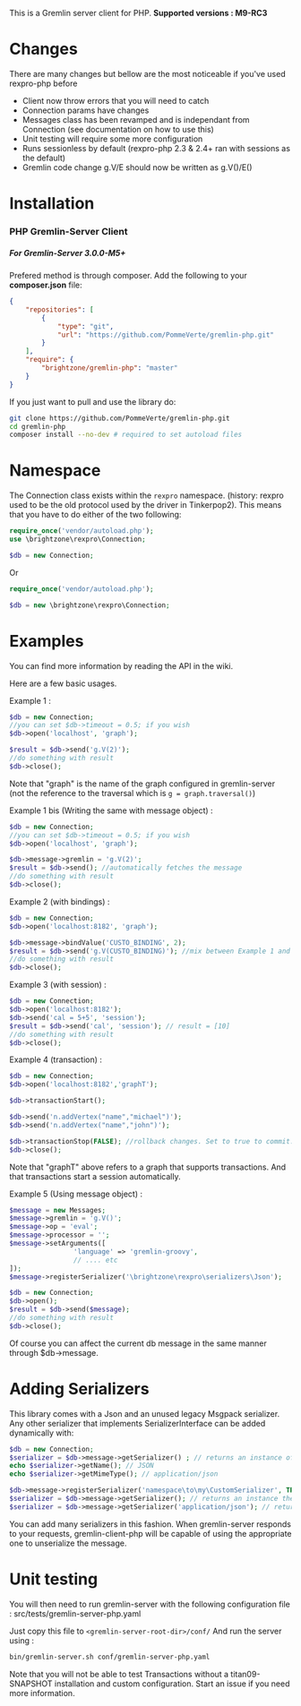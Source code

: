 This is a Gremlin server client for PHP. **Supported versions : M9-RC3**

Changes
=======
There are many changes but bellow are the most noticeable if you've used rexpro-php before

- Client now throw errors that you will need to catch
- Connection params have changes
- Messages class has been revamped and is independant from Connection (see documentation on how to use this)
- Unit testing will require some more configuration
- Runs sessionless by default (rexpro-php 2.3 & 2.4+ ran with sessions as the default)
- Gremlin code change g.V/E should now be written as g.V()/E()


Installation
============

### PHP Gremlin-Server Client

##### For Gremlin-Server 3.0.0-M5+

Prefered method is through composer. Add the following to your **composer.json** file:

```json
{
    "repositories": [
        {
            "type": "git",
            "url": "https://github.com/PommeVerte/gremlin-php.git"
        }
    ],
    "require": {
        "brightzone/gremlin-php": "master"
    }
}
```

If you just want to pull and use the library do:

```bash
git clone https://github.com/PommeVerte/gremlin-php.git
cd gremlin-php
composer install --no-dev # required to set autoload files
```

Namespace
=========

The Connection class exists within the `rexpro` namespace. (history: rexpro used to be the old protocol used by the driver in Tinkerpop2). This means that you have to do either of the two following:

```php
require_once('vendor/autoload.php');
use \brightzone\rexpro\Connection;

$db = new Connection;
```

Or

```php
require_once('vendor/autoload.php');

$db = new \brightzone\rexpro\Connection;
```

Examples
========

You can find more information by reading the API in the wiki.

Here are a few basic usages.

Example 1 :

```php
$db = new Connection;
//you can set $db->timeout = 0.5; if you wish
$db->open('localhost', 'graph');

$result = $db->send('g.V(2)');
//do something with result
$db->close();
```

Note that "graph" is the name of the graph configured in gremlin-server (not the reference to the traversal which is `g = graph.traversal()`)

Example 1 bis (Writing the same with message object) :
```php
$db = new Connection;
//you can set $db->timeout = 0.5; if you wish
$db->open('localhost', 'graph');

$db->message->gremlin = 'g.V(2)';
$result = $db->send(); //automatically fetches the message
//do something with result
$db->close();
```


Example 2 (with bindings) :

```php
$db = new Connection;
$db->open('localhost:8182', 'graph');

$db->message->bindValue('CUSTO_BINDING', 2);
$result = $db->send('g.V(CUSTO_BINDING)'); //mix between Example 1 and 1B
//do something with result
$db->close();
```

Example 3 (with session) :

```php
$db = new Connection;
$db->open('localhost:8182');
$db->send('cal = 5+5', 'session');
$result = $db->send('cal', 'session'); // result = [10]
//do something with result
$db->close();
```

Example 4 (transaction) :

```php
$db = new Connection;
$db->open('localhost:8182','graphT');

$db->transactionStart();

$db->send('n.addVertex("name","michael")');
$db->send('n.addVertex("name","john")');

$db->transactionStop(FALSE); //rollback changes. Set to true to commit.
$db->close();
```
Note that "graphT" above refers to a graph that supports transactions. And that transactions start a session automatically.

Example 5 (Using message object) :

```php
$message = new Messages;
$message->gremlin = 'g.V()';
$message->op = 'eval';
$message->processor = '';
$message->setArguments([
				'language' => 'gremlin-groovy',
				// .... etc
]);
$message->registerSerializer('\brightzone\rexpro\serializers\Json');

$db = new Connection;
$db->open();
$result = $db->send($message);
//do something with result
$db->close();
```
Of course you can affect the current db message in the same manner through $db->message.

Adding Serializers
==================

This library comes with a Json and an unused legacy Msgpack serializer. Any other serializer that implements SerializerInterface can be added dynamically with:

```php
$db = new Connection;
$serializer = $db->message->getSerializer() ; // returns an instance of the default JSON serializer
echo $serializer->getName(); // JSON
echo $serializer->getMimeType(); // application/json

$db->message->registerSerializer('namespace\to\my\CustomSerializer', TRUE); // sets this as default
$serializer = $db->message->getSerializer(); // returns an instance the CustomSerializer serializer (default)
$serializer = $db->message->getSerializer('application/json'); // returns an instance the JSON serializer
```
You can add many serializers in this fashion. When gremlin-server responds to your requests, gremlin-client-php will be capable of using the appropriate one to unserialize the message.

Unit testing
============

You will then need to run gremlin-server with the following configuration file : src/tests/gremlin-server-php.yaml

Just copy this file to `<gremlin-server-root-dir>/conf/`
And run the server using :

```bash
bin/gremlin-server.sh conf/gremlin-server-php.yaml
```

Note that you will not be able to test Transactions without a titan09-SNAPSHOT installation and custom configuration. Start an issue if you need more information.
